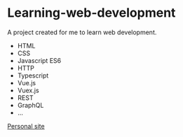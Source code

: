 # Learning-web-development

A project created for me to learn web development. 
- HTML
- CSS
- Javascript ES6
- HTTP
- Typescript
- Vue.js
- Vuex.js
- REST
- GraphQL
- ...

[Personal site](personal-site/html/index.html)
